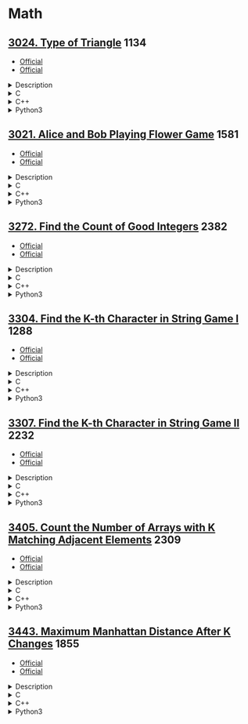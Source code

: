 # Math

## [3024. Type of Triangle](https://leetcode.com/problems/type-of-triangle/)  1134

- [Official](https://leetcode.com/problems/type-of-triangle/editorial/)
- [Official](https://leetcode.cn/problems/type-of-triangle/solutions/3670439/san-jiao-xing-lei-xing-by-leetcode-solut-we7x/)

<details><summary>Description</summary>

```text
You are given a 0-indexed integer array nums of size 3 which can form the sides of a triangle.
- A triangle is called equilateral if it has all sides of equal length.
- A triangle is called isosceles if it has exactly two sides of equal length.
- A triangle is called scalene if all its sides are of different lengths.

Return a string representing the type of triangle that can be formed or "none" if it cannot form a triangle.

Example 1:
Input: nums = [3,3,3]
Output: "equilateral"
Explanation: Since all the sides are of equal length, therefore, it will form an equilateral triangle.

Example 2:
Input: nums = [3,4,5]
Output: "scalene"
Explanation:
nums[0] + nums[1] = 3 + 4 = 7, which is greater than nums[2] = 5.
nums[0] + nums[2] = 3 + 5 = 8, which is greater than nums[1] = 4.
nums[1] + nums[2] = 4 + 5 = 9, which is greater than nums[0] = 3.
Since the sum of the two sides is greater than the third side for all three cases, therefore, it can form a triangle.
As all the sides are of different lengths, it will form a scalene triangle.

Constraints:
nums.length == 3
1 <= nums[i] <= 100
```

<details><summary>Hint</summary>

```text
1. The condition for a valid triangle is that for any two sides,
   the sum of their lengths must be greater than the third side.
2. Simply count the number of unique edge lengths after checking it’s a valid triangle.
```

</details>

</details>

<details><summary>C</summary>

```c
#define NONE_STR "none"
#define EQUILATERAL_STR "equilateral"
#define ISOSCELES_STR "isosceles"
#define SCALENE_STR "scalene"
int compareInteger(const void* n1, const void* n2) {
    // ascending order
    return (*(int*)n1 > *(int*)n2);
}
char* triangleType(int* nums, int numsSize) {
    char* pRetVal;

    qsort(nums, numsSize, sizeof(int), compareInteger);
    if (nums[0] + nums[1] <= nums[2]) {
        pRetVal = NONE_STR;
    } else if (nums[0] == nums[2]) {
        pRetVal = EQUILATERAL_STR;
    } else if ((nums[0] == nums[1]) || (nums[1] == nums[2])) {
        pRetVal = ISOSCELES_STR;
    } else {
        pRetVal = SCALENE_STR;
    }

    return pRetVal;
}
```

</details>

<details><summary>C++</summary>

```c++
class Solution {
   private:
    string none = "none";
    string equilateral = "equilateral";
    string isosceles = "isosceles";
    string scalene = "scalene";

   public:
    string triangleType(vector<int>& nums) {
        string retVal;

        sort(nums.begin(), nums.end());
        if (nums[0] + nums[1] <= nums[2]) {
            retVal = none;
        } else if (nums[0] == nums[2]) {
            retVal = equilateral;
        } else if ((nums[0] == nums[1]) || (nums[1] == nums[2])) {
            retVal = isosceles;
        } else {
            retVal = scalene;
        }

        return retVal;
    }
};
```

</details>

<details><summary>Python3</summary>

```python
class Solution:
    def __init__(self) -> None:
        self.none = "none"
        self.equilateral = "equilateral"
        self.isosceles = "isosceles"
        self.scalene = "scalene"

    def triangleType(self, nums: List[int]) -> str:
        retVal = ""

        nums.sort()
        if nums[0] + nums[1] <= nums[2]:
            retVal = self.none
        elif nums[0] == nums[2]:
            retVal = self.equilateral
        elif (nums[0] == nums[1]) or (nums[1] == nums[2]):
            retVal = self.isosceles
        else:
            retVal = self.scalene

        return retVal
```

</details>

## [3021. Alice and Bob Playing Flower Game](https://leetcode.com/problems/alice-and-bob-playing-flower-game/)  1581

- [Official](https://leetcode.com/problems/alice-and-bob-playing-flower-game/editorial/)
- [Official](https://leetcode.cn/problems/alice-and-bob-playing-flower-game/solutions/3753655/alice-he-bob-wan-xian-hua-you-xi-by-leet-pkhl/)

<details><summary>Description</summary>

```text
Alice and Bob are playing a turn-based game on a field, with two lanes of flowers between them.
There are x flowers in the first lane between Alice and Bob, and y flowers in the second lane between them.

The game proceeds as follows:
1. Alice takes the first turn.
2. In each turn, a player must choose either one of the lane and pick one flower from that side.
3. At the end of the turn, if there are no flowers left at
   all, the current player captures their opponent and wins the game.

Given two integers, n and m, the task is to compute the number of possible pairs (x, y) that satisfy the conditions:
- Alice must win the game according to the described rules.
- The number of flowers x in the first lane must be in the range [1,n].
- The number of flowers y in the second lane must be in the range [1,m].

Return the number of possible pairs (x, y) that satisfy the conditions mentioned in the statement.

Example 1:
Input: n = 3, m = 2
Output: 3
Explanation: The following pairs satisfy conditions described in the statement: (1,2), (3,2), (2,1).

Example 2:
Input: n = 1, m = 1
Output: 0
Explanation: No pairs satisfy the conditions described in the statement.

Constraints:
1 <= n, m <= 10^5
```

<details><summary>Hint</summary>

```text
1. (x, y) is valid if and only if they have different parities.
```

</details>

</details>

<details><summary>C</summary>

```c
long long flowerGame(int n, int m) {
    long long retVal = (long long)m * n / 2;

    return retVal;
}
```

</details>

<details><summary>C++</summary>

```c++
class Solution {
   public:
    long long flowerGame(int n, int m) {
        long long retVal = (long long)m * n / 2;

        return retVal;
    }
};
```

</details>

<details><summary>Python3</summary>

```python
class Solution:
    def flowerGame(self, n: int, m: int) -> int:
        retVal = (m * n) // 2

        return retVal
```

</details>

## [3272. Find the Count of Good Integers](https://leetcode.com/problems/find-the-count-of-good-integers/)  2382

- [Official](https://leetcode.com/problems/find-the-count-of-good-integers/editorial/)
- [Official](https://leetcode.cn/problems/find-the-count-of-good-integers/solutions/3637602/tong-ji-hao-zheng-shu-de-shu-mu-by-leetc-m5l4/)

<details><summary>Description</summary>

```text
You are given two positive integers n and k.

An integer x is called k-palindromic if:
- x is a palindrome.
- x is divisible by k.

An integer is called good if its digits can be rearranged to form a k-palindromic integer.
For example, for k = 2, 2020 can be rearranged to form the k-palindromic integer 2002,
whereas 1010 cannot be rearranged to form a k-palindromic integer.

Return the count of good integers containing n digits.

Note that any integer must not have leading zeros, neither before nor after rearrangement.
For example, 1010 cannot be rearranged to form 101.

Example 1:
Input: n = 3, k = 5
Output: 27
Explanation:
Some of the good integers are:
551 because it can be rearranged to form 515.
525 because it is already k-palindromic.

Example 2:
Input: n = 1, k = 4
Output: 2
Explanation:
The two good integers are 4 and 8.

Example 3:
Input: n = 5, k = 6
Output: 2468

Constraints:
1 <= n <= 10
1 <= k <= 9
```

<details><summary>Hint</summary>

```text
1. How to generate all K-palindromic strings of length n? Do we need to go through all n digits?
2. Use permutations to calculate the number of possible rearrangements.
```

</details>

</details>

<details><summary>C</summary>

```c
struct hashTable {
    char *key;
    UT_hash_handle hh;
};
void freeAll(struct hashTable *pFree) {
    struct hashTable *current;
    struct hashTable *tmp;
    HASH_ITER(hh, pFree, current, tmp) {
        // printf("%s\n", pFree->key);
        HASH_DEL(pFree, current);
        free(current->key);
        free(current);
    }
}
int compareChar(const void *c1, const void *c2) {
    // ascending order
    return (*(char *)c1 > *(char *)c2);
}
long long countGoodIntegers(int n, int k) {
    long long retVal = 0;

    // Enumerate the number of palindrome numbers of n digits
    int base = (int)pow(10, (n - 1) / 2);
    int skip = n & 1;
    char s[16];
    int sSize;
    long long palindromicInteger;
    struct hashTable *pHashTable = NULL;
    struct hashTable *pTemp;
    for (int i = base; i < base * 10; i++) {
        memset(s, 0, sizeof(s));
        sprintf(s, "%d", i);
        sSize = strlen(s);
        for (int j = sSize - 1 - skip; j >= 0; j--) {
            s[sSize + (sSize - skip - 1 - j)] = s[j];
        }
        s[2 * sSize - skip] = '\0';
        palindromicInteger = atoll(s);

        // If the current palindrome number is a k-palindromic integer
        if (palindromicInteger % k == 0) {
            sSize = strlen(s);
            qsort(s, sSize, sizeof(char), compareChar);

            pTemp = NULL;
            HASH_FIND_STR(pHashTable, s, pTemp);
            if (pTemp != NULL) {
                continue;
            }
            pTemp = (struct hashTable *)malloc(sizeof(struct hashTable));
            if (pTemp == NULL) {
                perror("malloc");
                return retVal;
            }
            pTemp->key = strdup(s);
            HASH_ADD_STR(pHashTable, key, pTemp);
        }
    }

    long long *factorial = malloc((n + 1) * sizeof(long long));
    if (factorial == NULL) {
        perror("malloc");
        freeAll(pHashTable);
        return retVal;
    }
    factorial[0] = 1;
    for (int i = 1; i <= n; i++) {
        factorial[i] = factorial[i - 1] * i;
    }

    pTemp = NULL;
    int cnt[10];
    long long tot;
    for (pTemp = pHashTable; pTemp; pTemp = pTemp->hh.next) {
        memset(cnt, 0, sizeof(cnt));
        for (int j = 0; pTemp->key[j] != '\0'; j++) {
            cnt[pTemp->key[j] - '0']++;
        }

        // Calculate permutations and combinations
        tot = (n - cnt[0]) * factorial[n - 1];
        for (int j = 0; j < 10; j++) {
            tot /= factorial[cnt[j]];
        }
        retVal += tot;
    }

    //
    free(factorial);
    freeAll(pHashTable);

    return retVal;
}
```

</details>

<details><summary>C++</summary>

```c++
class Solution {
   public:
    long long countGoodIntegers(int n, int k) {
        long long retVal = 0;

        // Enumerate the number of palindrome numbers of n digits
        int base = pow(10, (n - 1) / 2);
        int skip = n & 1;
        unordered_set<string> dict;
        for (int i = base; i < base * 10; i++) {
            string s = to_string(i);
            s += string(s.rbegin() + skip, s.rend());
            long long palindromicInteger = stoll(s);

            // If the current palindrome number is a k-palindromic integer
            if (palindromicInteger % k == 0) {
                sort(s.begin(), s.end());
                dict.emplace(s);
            }
        }

        vector<long long> factorial(n + 1, 1);
        for (int i = 1; i <= n; i++) {
            factorial[i] = factorial[i - 1] * i;
        }
        for (const string& s : dict) {
            vector<int> cnt(10);
            for (char c : s) {
                cnt[c - '0']++;
            }

            // Calculate permutations and combinations
            long long tot = (n - cnt[0]) * factorial[n - 1];
            for (int x : cnt) {
                tot /= factorial[x];
            }
            retVal += tot;
        }

        return retVal;
    }
};
```

</details>

<details><summary>Python3</summary>

```python
class Solution:
    def countGoodIntegers(self, n: int, k: int) -> int:
        retVal = 0

        # Enumerate the number of palindrome numbers of n digits
        base = 10 ** ((n - 1) // 2)
        skip = n & 1
        dictionary = set()
        for i in range(base, base * 10):
            s = str(i)
            s += s[::-1][skip:]
            palindromicInteger = int(s)

            # If the current palindrome number is a k-palindromic integer
            if palindromicInteger % k == 0:
                sorted_s = "".join(sorted(s))
                dictionary.add(sorted_s)

        fac = [factorial(i) for i in range(n + 1)]
        for s in dictionary:
            cnt = [0] * 10
            for c in s:
                cnt[int(c)] += 1

            # Calculate permutations and combinations
            tot = (n - cnt[0]) * fac[n - 1]
            for x in cnt:
                tot //= fac[x]
            retVal += tot

        return retVal
```

</details>

## [3304. Find the K-th Character in String Game I](https://leetcode.com/problems/find-the-k-th-character-in-string-game-i/)  1288

- [Official](https://leetcode.com/problems/find-the-k-th-character-in-string-game-i/editorial/)
- [Official](https://leetcode.cn/problems/find-the-k-th-character-in-string-game-i/solutions/3708678/zhao-chu-di-k-ge-zi-fu-i-by-leetcode-sol-9epa/)

<details><summary>Description</summary>

```text
Alice and Bob are playing a game. Initially, Alice has a string word = "a".

You are given a positive integer k.

Now Bob will ask Alice to perform the following operation forever:
- Generate a new string by changing each character in word to its next character in the English alphabet,
  and append it to the original word.

For example, performing the operation on "c" generates "cd" and performing the operation on "zb" generates "zbac".

Return the value of the kth character in word,
after enough operations have been done for word to have at least k characters.

Note that the character 'z' can be changed to 'a' in the operation.

Example 1:
Input: k = 5
Output: "b"
Explanation:
Initially, word = "a". We need to do the operation three times:
Generated string is "b", word becomes "ab".
Generated string is "bc", word becomes "abbc".
Generated string is "bccd", word becomes "abbcbccd".

Example 2:
Input: k = 10
Output: "c"

Constraints:
1 <= k <= 500
```

<details><summary>Hint</summary>

```text
1. The constraints are small. Construct the string by simulating the operations.
```

</details>

</details>

<details><summary>C</summary>

```c
char kthCharacter(int k) {
    char retVal;

    int ans = 0;
    while (k != 1) {
        int shift = 31 - __builtin_clz(k);
        if ((1 << shift) == k) {
            shift--;
        }
        k = k - (1 << shift);
        ans++;
    }
    retVal = 'a' + ans;

    return retVal;
}
```

</details>

<details><summary>C++</summary>

```c++
class Solution {
   public:
    char kthCharacter(int k) {
        char retVal;

        int ans = 0;
        while (k != 1) {
            int shift = __lg(k);
            if ((1 << shift) == k) {
                shift--;
            }
            k = k - (1 << shift);
            ans++;
        }
        retVal = 'a' + ans;

        return retVal;
    }
};
```

</details>

<details><summary>Python3</summary>

```python
class Solution:
    def kthCharacter(self, k: int) -> str:
        retVal = ""

        ans = 0
        while k != 1:
            shift = k.bit_length() - 1
            if (1 << shift) == k:
                shift -= 1
            k -= (1 << shift)
            ans += 1
        retVal = chr(ord("a") + ans)

        return retVal
```

</details>

## [3307. Find the K-th Character in String Game II](https://leetcode.com/problems/find-the-k-th-character-in-string-game-ii/)  2232

- [Official](https://leetcode.com/problems/find-the-k-th-character-in-string-game-ii/editorial/)
- [Official](https://leetcode.cn/problems/find-the-k-th-character-in-string-game-ii/solutions/3708679/zhao-chu-di-k-ge-zi-fu-ii-by-leetcode-so-kx1d/)

<details><summary>Description</summary>

```text
Alice and Bob are playing a game. Initially, Alice has a string word = "a".

You are given a positive integer k.
You are also given an integer array operations, where operations[i] represents the type of the ith operation.

Now Bob will ask Alice to perform all operations in sequence:
- If operations[i] == 0, append a copy of word to itself.
- If operations[i] == 1,
  generate a new string by changing each character in word to its next character in the English alphabet,
  and append it to the original word.
  For example, performing the operation on "c" generates "cd" and performing the operation on "zb" generates "zbac".

Return the value of the kth character in word after performing all the operations.

Note that the character 'z' can be changed to 'a' in the second type of operation.

Example 1:
Input: k = 5, operations = [0,0,0]
Output: "a"
Explanation:
Initially, word == "a". Alice performs the three operations as follows:
Appends "a" to "a", word becomes "aa".
Appends "aa" to "aa", word becomes "aaaa".
Appends "aaaa" to "aaaa", word becomes "aaaaaaaa".

Example 2:
Input: k = 10, operations = [0,1,0,1]
Output: "b"
Explanation:
Initially, word == "a". Alice performs the four operations as follows:
Appends "a" to "a", word becomes "aa".
Appends "bb" to "aa", word becomes "aabb".
Appends "aabb" to "aabb", word becomes "aabbaabb".
Appends "bbccbbcc" to "aabbaabb", word becomes "aabbaabbbbccbbcc".

Constraints:
1 <= k <= 10^14
1 <= operations.length <= 100
operations[i] is either 0 or 1.
The input is generated such that word has at least k characters after all operations.
```

<details><summary>Hint</summary>

```text
1. Try to replay the operations kth character was part of.
2. The kth character is only affected if it is present in the first half of the string.
```

</details>

</details>

<details><summary>C</summary>

```c
char kthCharacter(long long k, int* operations, int operationsSize) {
    char retVal;

    int ans = 0;
    k--;
    for (int i = (int)log2(k); i >= 0; i--) {
        if ((k >> i) & 1) {
            ans += operations[i];
        }
    }
    retVal = 'a' + (ans % 26);

    return retVal;
}
```

</details>

<details><summary>C++</summary>

```c++
class Solution {
   public:
    char kthCharacter(long long k, vector<int>& operations) {
        char retVal;

        int ans = 0;
        k--;
        for (int i = __lg(k); i >= 0; i--) {
            if (k >> i & 1) {
                ans += operations[i];
            }
        }
        retVal = 'a' + (ans % 26);

        return retVal;
    }
};
```

</details>

<details><summary>Python3</summary>

```python
class Solution:
    def kthCharacter(self, k: int, operations: List[int]) -> str:
        retVal = ""

        ans = 0
        k -= 1
        for i in range(k.bit_length() - 1, -1, -1):
            if (k >> i) & 1:
                ans += operations[i]
        retVal = chr(ord("a") + (ans % 26))

        return retVal
```

</details>

## [3405. Count the Number of Arrays with K Matching Adjacent Elements](https://leetcode.com/problems/count-the-number-of-arrays-with-k-matching-adjacent-elements/)  2309

- [Official](https://leetcode.com/problems/count-the-number-of-arrays-with-k-matching-adjacent-elements/editorial/)
- [Official](https://leetcode.cn/problems/count-the-number-of-arrays-with-k-matching-adjacent-elements/solutions/3693518/tong-ji-qia-hao-you-k-ge-xiang-deng-xian-uxt4/)

<details><summary>Description</summary>

```text
You are given three integers n, m, k. A good array arr of size n is defined as follows:
- Each element in arr is in the inclusive range [1, m].
- Exactly k indices i (where 1 <= i < n) satisfy the condition arr[i - 1] == arr[i].

Return the number of good arrays that can be formed.

Since the answer may be very large, return it modulo 109 + 7.

Example 1:
Input: n = 3, m = 2, k = 1
Output: 4
Explanation:
There are 4 good arrays. They are [1, 1, 2], [1, 2, 2], [2, 1, 1] and [2, 2, 1].
Hence, the answer is 4.

Example 2:
Input: n = 4, m = 2, k = 2
Output: 6
Explanation:
The good arrays are [1, 1, 1, 2], [1, 1, 2, 2], [1, 2, 2, 2], [2, 1, 1, 1], [2, 2, 1, 1] and [2, 2, 2, 1].
Hence, the answer is 6.

Example 3:
Input: n = 5, m = 2, k = 0
Output: 2
Explanation:
The good arrays are [1, 2, 1, 2, 1] and [2, 1, 2, 1, 2]. Hence, the answer is 2.

Constraints:
1 <= n <= 10^5
1 <= m <= 10^5
0 <= k <= n - 1
```

<details><summary>Hint</summary>

```text
1. The first position arr[0] has m choices.
2. For each of the remaining n - 1 indices, 0 < i < n, select k positions from left to right and set arr[i] = arr[i - 1].
3. For all other indices, set arr[i] != arr[i - 1] with (m - 1) choices for each of the n - 1 - k positions.
```

</details>

</details>

<details><summary>C</summary>

```c
#define MODULO (int)(1e9 + 7)
#define MAX_NUMBER (int)(1e5)  // 1 <= n <= 10^5, 1 <= m <= 10^5
long long factory[MAX_NUMBER];
long long incertFactory[MAX_NUMBER];
long long qpower(long long x, int n) {
    long long retVal = 1;

    while (n) {
        if (n & 1) {
            retVal = retVal * x % MODULO;
        }
        x = x * x % MODULO;
        n >>= 1;
    }

    return retVal;
}
long long combine(int n, int m) {
    long long retVal = factory[n] * incertFactory[m] % MODULO * incertFactory[n - m] % MODULO;

    return retVal;
}
int countGoodArrays(int n, int m, int k) {
    int retVal = 0;

    if (factory[0] == 0) {
        factory[0] = 1;
        for (int i = 1; i < MAX_NUMBER; i++) {
            factory[i] = factory[i - 1] * i % MODULO;
        }

        incertFactory[MAX_NUMBER - 1] = qpower(factory[MAX_NUMBER - 1], MODULO - 2);
        for (int i = MAX_NUMBER - 1; i > 0; i--) {
            incertFactory[i - 1] = incertFactory[i] * i % MODULO;
        }
    }
    retVal = combine(n - 1, k) * m % MODULO * qpower(m - 1, n - k - 1) % MODULO;

    return retVal;
}
```

</details>

<details><summary>C++</summary>

```c++
static const int maxNumber = 1e5;  // // 1 <= n <= 10^5, 1 <= m <= 10^5
vector<long long> factory(maxNumber);
vector<long long> incertFactory(maxNumber);
class Solution {
   private:
    static constexpr int MODULO = 1e9 + 7;

    long long qpower(long long x, int n) {
        long long retVal = 1;

        while (n) {
            if (n & 1) {
                retVal = retVal * x % MODULO;
            }
            x = x * x % MODULO;
            n >>= 1;
        }

        return retVal;
    }
    long long combine(int n, int m) {
        long long retVal = factory[n] * incertFactory[m] % MODULO * incertFactory[n - m] % MODULO;

        return retVal;
    }

   public:
    int countGoodArrays(int n, int m, int k) {
        int retVal = 0;

        if (factory[0] == 0) {
            factory[0] = 1;
            for (int i = 1; i < maxNumber; i++) {
                factory[i] = factory[i - 1] * i % MODULO;
            }

            incertFactory[maxNumber - 1] = qpower(factory[maxNumber - 1], MODULO - 2);
            for (int i = maxNumber - 1; i; i--) {
                incertFactory[i - 1] = incertFactory[i] * i % MODULO;
            }
        }
        retVal = combine(n - 1, k) * m % MODULO * qpower(m - 1, n - k - 1) % MODULO;

        return retVal;
    }
};
```

</details>

<details><summary>Python3</summary>

```python
maxNumber = 10**5  # 1 <= n <= 10^5, 1 <= m <= 10^5
factory = [0] * maxNumber
incertFactory = [0] * maxNumber


class Solution:
    def __init__(self):
        self.MODULO = 10 ** 9 + 7

    def qpower(self, x, n):
        retVal = 1

        while n:
            if n & 1:
                retVal = retVal * x % self.MODULO
            x = x * x % self.MODULO
            n >>= 1

        return retVal

    def combine(self, n, m):
        retVal = factory[n] * incertFactory[m] % self.MODULO * incertFactory[n - m] % self.MODULO

        return retVal

    def countGoodArrays(self, n: int, m: int, k: int) -> int:
        retVal = 0

        if factory[0] == 0:
            factory[0] = 1
            for i in range(1, maxNumber):
                factory[i] = factory[i - 1] * i % self.MODULO

            incertFactory[maxNumber - 1] = self.qpower(factory[maxNumber - 1], self.MODULO - 2)
            for i in range(maxNumber - 1, 0, -1):
                incertFactory[i - 1] = incertFactory[i] * i % self.MODULO

        retVal = self.combine(n - 1, k) * m % self.MODULO * self.qpower(m - 1, n - k - 1) % self.MODULO

        return retVal
```

</details>

## [3443. Maximum Manhattan Distance After K Changes](https://leetcode.com/problems/maximum-manhattan-distance-after-k-changes/)  1855

- [Official](https://leetcode.com/problems/maximum-manhattan-distance-after-k-changes/editorial/)
- [Official](https://leetcode.cn/problems/maximum-manhattan-distance-after-k-changes/solutions/3688589/kci-xiu-gai-hou-de-zui-da-man-ha-dun-ju-q5twm/)

<details><summary>Description</summary>

```text
You are given a string s consisting of the characters 'N', 'S', 'E', and 'W',
where s[i] indicates movements in an infinite grid:
- 'N' : Move north by 1 unit.
- 'S' : Move south by 1 unit.
- 'E' : Move east by 1 unit.
- 'W' : Move west by 1 unit.

Initially, you are at the origin (0, 0). You can change at most k characters to any of the four directions.

Find the maximum Manhattan distance from the origin
that can be achieved at any time while performing the movements in order.

The Manhattan Distance between two cells (xi, yi) and (xj, yj) is |xi - xj| + |yi - yj|.

Example 1:
Input: s = "NWSE", k = 1
Output: 3
Explanation:
Change s[2] from 'S' to 'N'. The string s becomes "NWNE".
Movement Position (x, y) Manhattan Distance Maximum
s[0] == 'N' (0, 1) 0 + 1 = 1 1
s[1] == 'W' (-1, 1) 1 + 1 = 2 2
s[2] == 'N' (-1, 2) 1 + 2 = 3 3
s[3] == 'E' (0, 2) 0 + 2 = 2 3
The maximum Manhattan distance from the origin that can be achieved is 3. Hence, 3 is the output.

Example 2:
Input: s = "NSWWEW", k = 3
Output: 6
Explanation:
Change s[1] from 'S' to 'N', and s[4] from 'E' to 'W'. The string s becomes "NNWWWW".
The maximum Manhattan distance from the origin that can be achieved is 6. Hence, 6 is the output.

Constraints:
1 <= s.length <= 10^5
0 <= k <= s.length
s consists of only 'N', 'S', 'E', and 'W'.
```

<details><summary>Hint</summary>

```text
1. We can brute force all the possible directions (NE, NW, SE, SW).
2. Change up to k characters to maximize the distance in the chosen direction.
```

</details>

</details>

<details><summary>C</summary>

```c
int maxDistance(char* s, int k) {
    int retVal = 0;

    int latitude = 0;
    int longitude = 0;
    int sSize = strlen(s);
    for (int i = 0; i < sSize; i++) {
        switch (s[i]) {
            case 'N':
                latitude++;
                break;
            case 'S':
                latitude--;
                break;
            case 'E':
                longitude++;
                break;
            case 'W':
                longitude--;
                break;
        }
        retVal = fmax(retVal, fmin(abs(latitude) + abs(longitude) + k * 2, i + 1));
    }

    return retVal;
}
```

</details>

<details><summary>C++</summary>

```c++
class Solution {
   public:
    int maxDistance(string s, int k) {
        int retVal = 0;

        int latitude = 0;
        int longitude = 0;
        int sSize = s.size();
        for (int i = 0; i < sSize; i++) {
            switch (s[i]) {
                case 'N':
                    latitude++;
                    break;
                case 'S':
                    latitude--;
                    break;
                case 'E':
                    longitude++;
                    break;
                case 'W':
                    longitude--;
                    break;
            }
            retVal = max(retVal, min(abs(latitude) + abs(longitude) + k * 2, i + 1));
        }

        return retVal;
    }
};
```

</details>

<details><summary>Python3</summary>

```python
class Solution:
    def maxDistance(self, s: str, k: int) -> int:
        retVal = 0

        latitude = 0
        longitude = 0
        sSize = len(s)
        for i in range(sSize):
            if s[i] == "N":
                latitude += 1
            elif s[i] == "S":
                latitude -= 1
            elif s[i] == "E":
                longitude += 1
            elif s[i] == "W":
                longitude -= 1
            retVal = max(retVal, min(abs(latitude) + abs(longitude) + k * 2, i + 1))

        return retVal
```

</details>
